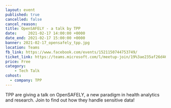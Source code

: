 ```yaml
---
layout: event
published: true
cancelled: false
cancel_reason:
title: OpenSAFELY - a talk by TPP
date:     2021-02-17 14:00:00 +0000
date_end: 2021-02-17 15:00:00 +0000
banner: 2021-02-17_opensafely_tpp.jpg
location: Teams
fb_link: https://www.facebook.com/events/1521150744753749/
ticket_link: https://teams.microsoft.com/l/meetup-join/19%3ae235af26d46143b39a0d96ba8868edc0%40thread.tacv2/1613524314142?context=%7b%22Tid%22%3a%22b2e47f30-cd7d-4a4e-a5da-b18cf1a4151b%22%2c%22Oid%22%3a%22386d2b1b-fa54-4263-a8cd-26e47d940388%22%7d 
price: Free
category:
    - Tech Talk
cohost:
  - company: TPP
---
```


TPP are giving a talk on OpenSAFELY, a new paradigm in health analytics and research. Join to find out how they handle sensitive data!
